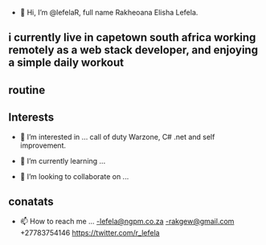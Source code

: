 - 👋 Hi, I’m @lefelaR, full name Rakheoana Elisha Lefela.

## i currently live in capetown south africa working remotely as a web stack developer, and enjoying a simple daily workout
## routine

## Interests
- 👀 I’m interested in ...
call of duty Warzone, C# .net and self improvement.

- 🌱 I’m currently learning ...


- 💞️ I’m looking to collaborate on ...

## conatats 
- 📫 How to reach me ...
-lefela@ngpm.co.za
-rakgew@gmail.com
+27783754146
https://twitter.com/r_lefela

<!---
lefelaR/lefelaR is a ✨ special ✨ repository because its `README.md` (this file) appears on your GitHub profile.
You can click the Preview link to take a look at your changes.
--->
